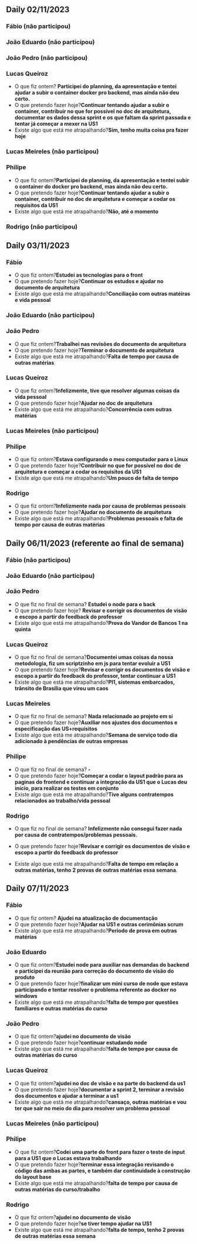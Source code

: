 ## Daily 02/11/2023
### Fábio (não participou)

### João Eduardo (não participou)

### João Pedro (não participou)

### Lucas Queiroz
- O que fiz ontem? **Participei do planning, da apresentação e tentei ajudar a subir o container docker pro backend, mas ainda não deu certo.**
- O que pretendo fazer hoje?**Continuar tentando ajudar a subir o container, contribuir no que for possível no doc de arquitetura, documentar os dados dessa sprint e os que faltam da sprint passada e tentar já começar a mexer na US1**
- Existe algo que está me atrapalhando?**Sim, tenho muita coisa pra fazer hoje**

### Lucas Meireles (não participou)

### Philipe
- O que fiz ontem?**Participei do planning, da apresentação e tentei subir o container do docker pro backend, mas ainda não deu certo.**
- O que pretendo fazer hoje?**Continuar tentando ajudar a subir o container, contribuir no doc de arquitetura e começar a codar os requisitos da US1**
- Existe algo que está me atrapalhando?**Não, até o momento**

### Rodrigo (não participou)

## Daily 03/11/2023
### Fábio
- O que fiz ontem?**Estudei as tecnologias para o front**
- O que pretendo fazer hoje?**Continuar os estudos e ajudar no documento de arquitetura**
- Existe algo que está me atrapalhando?**Conciliação com outras matéiras e vida pessoal**

### João Eduardo (não participou)
### João Pedro
- O que fiz ontem?**Trabalhei nas revisões do documento de arquitetura**
- O que pretendo fazer hoje?**Terminar o documento de arquitetura**
- Existe algo que está me atrapalhando?**Falta de tempo por causa de outras matérias**

### Lucas Queiroz
- O que fiz ontem?**Infelizmente, tive que resolver algumas coisas da vida pessoal**
- O que pretendo fazer hoje?**Ajudar no doc de arquitetura**
- Existe algo que está me atrapalhando?**Concorrência com outras matérias**

### Lucas Meireles (não participou)
### Philipe
- O que fiz ontem?**Estava configurando o meu computador para o Linux**
- O que pretendo fazer hoje?**Contribuir no que for possível no doc de arquitetura e começar a codar os requisitos da US1**
- Existe algo que está me atrapalhando?**Um pouco de falta de tempo**

### Rodrigo
- O que fiz ontem?**Infelizmente nada por causa de problemas pessoais**
- O que pretendo fazer hoje?**Ajudar no documento de arquitetura**
- Existe algo que está me atrapalhando?**Problemas pessoais e falta de tempo por causa de outras matérias**

## Daily 06/11/2023 (referente ao final de semana)
### Fábio (não participou)
### João Eduardo (não participou)
### João Pedro
- O que fiz no final de semana? **Estudei o node para o back**
- O que pretendo fazer hoje? **Revisar e corrigir os documentos de visão e escopo a partir do feedback do professor**
- Existe algo que está me atrapalhando?**Prova do Vandor de Bancos 1 na quinta**

### Lucas Queiroz
- O que fiz no final de semana?**Documentei umas coisas da nossa metodologia, fiz um scriptzinho em js para tentar evoluir a US1**
- O que pretendo fazer hoje?**Revisar e corrigir os documentos de visão e escopo a partir do feedback do professor, tentar continuar a US1**
- Existe algo que está me atrapalhando?**PI1, sistemas embarcados, trânsito de Brasília que virou um caos**

### Lucas Meireles
- O que fiz no final de semana? **Nada relacionado ao projeto em si**
- O que pretendo fazer hoje?**Auxiliar nos ajustes dos documentos e especificação das US+requisitos**
- Existe algo que está me atrapalhando?**Semana de serviço todo dia adicionado à pendências de outras empresas**

### Philipe
- O que fiz no final de semana? **-**
- O que pretendo fazer hoje?**Começar a codar o layout padrão para as paginas do frontend e continuar a integração da US1 que o Lucas deu início, para realizar os testes em conjunto**
- Existe algo que está me atrapalhando?**Tive alguns contratempos relacionados ao trabalho/vida pessoal**

### Rodrigo
- O que fiz no final de semana? **Infelizmente não consegui fazer nada por causa de contratempos/problemas pessoais.**

- O que pretendo fazer hoje?**Revisar e corrigir os documentos de visão e escopo a partir do feedback do professor**

- Existe algo que está me atrapalhando?**Falta de tempo em relação a outras matérias, tenho 2 provas de outras matérias essa semana**.

  

## Daily 07/11/2023

### Fábio

- O que fiz ontem? **Ajudei na atualização de documentação**
- O que pretendo fazer hoje?**Ajudar na US1 e outras cerimônias scrum**
- Existe algo que está me atrapalhando?**Período de prova em outras matérias**

### João Eduardo

- O que fiz ontem?**Estudei node para auxiliar nas demandas do backend e participei da reunião para correção do documento de visão do produto**
- O que pretendo fazer hoje?**finalizar um mini curso de node que estava participando e tentar resolver o problema referente ao docker no windows**
- Existe algo que está me atrapalhando?**falta de tempo por questões familiares e outras matérias do curso**

### João Pedro

- O que fiz ontem?**ajudei no documento de visão**
- O que pretendo fazer hoje?**continuar estudando node**
- Existe algo que está me atrapalhando?**falta de tempo por causa de outras matérias do curso**

### Lucas Queiroz

- O que fiz ontem?**ajudei no doc de visão e na parte do backend da us1**
- O que pretendo fazer hoje?**documentar a sprint 2, terminar a revisão dos documentos e ajudar a terminar a us1**
- Existe algo que está me atrapalhando?**cansaço, outras matérias e vou ter que sair no meio do dia para resolver um problema pessoal**

### Lucas Meireles (não participou)

### Philipe

- O que fiz ontem?**Codei uma parte do front para fazer o teste de input para a US1 que o Lucas estava trabalhando**
- O que pretendo fazer hoje?**terminar essa integração revisando o código das ambas as partes, e também dar continuidade à construção do layout base**
- Existe algo que está me atrapalhando?**falta de tempo por causa de outras matérias do curso/trabalho**

### Rodrigo

- O que fiz ontem?**ajudei no documento de visão**
- O que pretendo fazer hoje?**se tiver tempo ajudar na US1**
- Existe algo que está me atrapalhando?**falta de tempo, tenho 2 provas de outras matérias essa semana**
